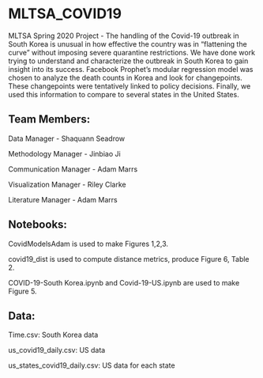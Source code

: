 # MLTSA_COVID19
MLTSA Spring 2020 Project - The handling of the Covid-19 outbreak in South Korea is unusual in how effective the country was in “flattening the curve” without imposing severe quarantine restrictions. We have done work trying to understand and characterize the outbreak in South Korea to gain insight into its success. Facebook Prophet’s modular regression model was chosen to analyze the death counts in Korea and look for changepoints. These changepoints were tentatively linked to policy decisions. Finally, we used this information to compare to several states in the United States. 

## Team Members:

Data Manager - Shaquann Seadrow

Methodology Manager - Jinbiao Ji

Communication Manager - Adam Marrs

Visualization Manager - Riley Clarke

Literature Manager - Adam Marrs


## Notebooks:

CovidModelsAdam is used to make Figures 1,2,3.

covid19_dist is used to compute distance metrics, produce Figure 6, Table 2.

COVID-19-South Korea.ipynb and Covid-19-US.ipynb are used to make Figure 5.


## Data:

Time.csv: South Korea data

us_covid19_daily.csv: US data

us_states_covid19_daily.csv: US data for each state
